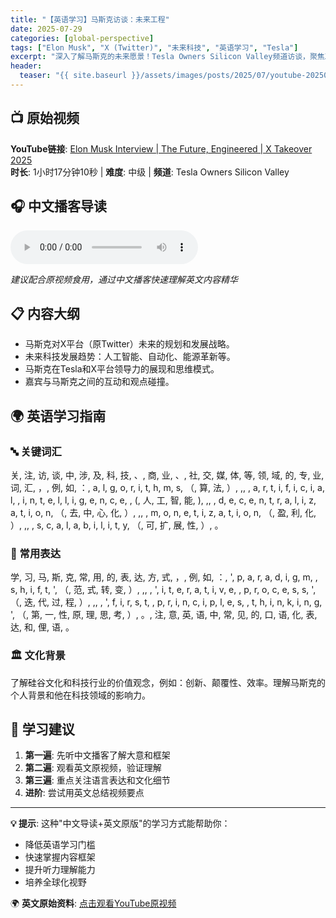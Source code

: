 ```yaml
---
title: "【英语学习】马斯克访谈：未来工程"
date: 2025-07-29
categories: [global-perspective]
tags: ["Elon Musk", "X (Twitter)", "未来科技", "英语学习", "Tesla"]
excerpt: "深入了解马斯克的未来愿景！Tesla Owners Silicon Valley频道访谈，聚焦X平台革新和未来科技发展。提升英语听力，学习科技前沿词汇，把握全球视野下的商业和社会趋势。"
header:
  teaser: "{{ site.baseurl }}/assets/images/posts/2025/07/youtube-20250729-elon-musk-interview-the-future-engineered-x-takeov-thumbnail.jpg"
---
```


## 📺 原始视频
**YouTube链接**: [Elon Musk Interview | The Future, Engineered | X Takeover 2025](https://www.youtube.com/watch?v=YqDehngsBHw)  
**时长**: 1小时17分钟10秒 | **难度**: 中级 | **频道**: Tesla Owners Silicon Valley

<!-- more -->

## 🎧 中文播客导读
<audio controls>
  <source src="{{ site.baseurl }}/assets/audio/youtube-20250729-YqDehngsBHw.wav" type="audio/mpeg">
  您的浏览器不支持音频播放。
</audio>

*建议配合原视频食用，通过中文播客快速理解英文内容精华*

## 📋 内容大纲
- 马斯克对X平台（原Twitter）未来的规划和发展战略。
- 未来科技发展趋势：人工智能、自动化、能源革新等。
- 马斯克在Tesla和X平台领导力的展现和思维模式。
- 嘉宾与马斯克之间的互动和观点碰撞。

## 🌍 英语学习指南

### 🔤 关键词汇
关, 注, 访, 谈, 中, 涉, 及, 科, 技, 、, 商, 业, 、, 社, 交, 媒, 体, 等, 领, 域, 的, 专, 业, 词, 汇, ，, 例, 如, ：, a, l, g, o, r, i, t, h, m, s, （, 算, 法, ）, ,,  , a, r, t, i, f, i, c, i, a, l,  , i, n, t, e, l, l, i, g, e, n, c, e,  , (, 人, 工, 智, 能, ), ,,  , d, e, c, e, n, t, r, a, l, i, z, a, t, i, o, n, （, 去, 中, 心, 化, ）, ,,  , m, o, n, e, t, i, z, a, t, i, o, n, （, 盈, 利, 化, ）, ,,  , s, c, a, l, a, b, i, l, i, t, y, （, 可, 扩, 展, 性, ）, 。

### 💬 常用表达
学, 习, 马, 斯, 克, 常, 用, 的, 表, 达, 方, 式, ，, 例, 如, ：, ', p, a, r, a, d, i, g, m,  , s, h, i, f, t, ', （, 范, 式, 转, 变, ）, ,,  , ', i, t, e, r, a, t, i, v, e,  , p, r, o, c, e, s, s, ', （, 迭, 代, 过, 程, ）, ,,  , ', f, i, r, s, t,  , p, r, i, n, c, i, p, l, e, s,  , t, h, i, n, k, i, n, g, ', （, 第, 一, 性, 原, 理, 思, 考, ）, 。, 注, 意, 英, 语, 中, 常, 见, 的, 口, 语, 化, 表, 达, 和, 俚, 语, 。

### 🏛️ 文化背景
了解硅谷文化和科技行业的价值观念，例如：创新、颠覆性、效率。理解马斯克的个人背景和他在科技领域的影响力。

## 🎯 学习建议
1. **第一遍**: 先听中文播客了解大意和框架
2. **第二遍**: 观看英文原视频，验证理解
3. **第三遍**: 重点关注语言表达和文化细节
4. **进阶**: 尝试用英文总结视频要点

---

**💡 提示**: 这种"中文导读+英文原版"的学习方式能帮助你：
- 降低英语学习门槛
- 快速掌握内容框架  
- 提升听力理解能力
- 培养全球化视野

🌍 **英文原始资料**: [点击观看YouTube原视频](https://www.youtube.com/watch?v=YqDehngsBHw)
